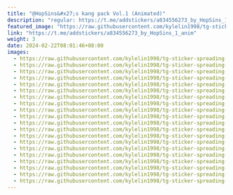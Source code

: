 ```yaml
---
title: "@HopSins&#x27;s kang pack Vol.1 (Animated)"
description: "regular: https://t.me/addstickers/a834556273_by_HopSins_1_anim"
featured_image: "https://raw.githubusercontent.com/kylelin1998/tg-sticker-spreading-worldwide-images/main/img/c5cadfd8-e7bd-4a0d-8a20-3ee17da84daf.jpg"
link: "https://t.me/addstickers/a834556273_by_HopSins_1_anim"
weight: 3
date: 2024-02-22T08:01:46+08:00
images:
  - https://raw.githubusercontent.com/kylelin1998/tg-sticker-spreading-worldwide-images/main/img/c5cadfd8-e7bd-4a0d-8a20-3ee17da84daf.jpg
  - https://raw.githubusercontent.com/kylelin1998/tg-sticker-spreading-worldwide-images/main/img/bed9558c-bff3-47a6-a920-f99da11ec589.jpg
  - https://raw.githubusercontent.com/kylelin1998/tg-sticker-spreading-worldwide-images/main/img/56346743-6d0d-41a3-bd0d-b130f3ae460c.jpg
  - https://raw.githubusercontent.com/kylelin1998/tg-sticker-spreading-worldwide-images/main/img/6fc1d8f5-7012-49e6-bf40-0a5076c71458.jpg
  - https://raw.githubusercontent.com/kylelin1998/tg-sticker-spreading-worldwide-images/main/img/7d4c4439-6872-4176-b1f3-55f0b5badb10.jpg
  - https://raw.githubusercontent.com/kylelin1998/tg-sticker-spreading-worldwide-images/main/img/fe4c6bb8-ff6f-473c-abca-91ac22e768e6.jpg
  - https://raw.githubusercontent.com/kylelin1998/tg-sticker-spreading-worldwide-images/main/img/0d7e5c5e-1370-477d-83c3-0da4ad4f2bc9.jpg
  - https://raw.githubusercontent.com/kylelin1998/tg-sticker-spreading-worldwide-images/main/img/9d962177-fd93-455f-ac94-5d3054448f30.jpg
  - https://raw.githubusercontent.com/kylelin1998/tg-sticker-spreading-worldwide-images/main/img/fcd8d7d2-5d3d-4193-b794-17b15f1d1b22.jpg
  - https://raw.githubusercontent.com/kylelin1998/tg-sticker-spreading-worldwide-images/main/img/ab898b18-3fda-4d08-aa70-c6e65bc0b901.jpg
  - https://raw.githubusercontent.com/kylelin1998/tg-sticker-spreading-worldwide-images/main/img/ba5c1515-fff6-4149-a9f6-86f6a86472fd.jpg
  - https://raw.githubusercontent.com/kylelin1998/tg-sticker-spreading-worldwide-images/main/img/58f036c9-0745-4cb4-a56c-ab97435c5bb0.jpg
  - https://raw.githubusercontent.com/kylelin1998/tg-sticker-spreading-worldwide-images/main/img/c9be31c7-c48f-4134-925b-fc1c9d58addd.jpg
  - https://raw.githubusercontent.com/kylelin1998/tg-sticker-spreading-worldwide-images/main/img/f736630e-f4a8-48b9-8172-a1ca60979993.jpg
  - https://raw.githubusercontent.com/kylelin1998/tg-sticker-spreading-worldwide-images/main/img/1013f921-0886-4e0e-b799-5084f8243014.jpg
  - https://raw.githubusercontent.com/kylelin1998/tg-sticker-spreading-worldwide-images/main/img/22384210-fa9d-404d-b132-0bc373778210.jpg
  - https://raw.githubusercontent.com/kylelin1998/tg-sticker-spreading-worldwide-images/main/img/f94d6177-d409-407a-a14c-0ce452b330e7.jpg
  - https://raw.githubusercontent.com/kylelin1998/tg-sticker-spreading-worldwide-images/main/img/1f56e7aa-f83d-4c1a-96c9-2af6dfbfe648.jpg
  - https://raw.githubusercontent.com/kylelin1998/tg-sticker-spreading-worldwide-images/main/img/eb054f9c-351b-4d0c-ac25-3996e57c4db3.jpg
  - https://raw.githubusercontent.com/kylelin1998/tg-sticker-spreading-worldwide-images/main/img/63f85c4b-7eba-4dff-9f8e-883bcaf26c2c.jpg
---
```

